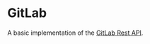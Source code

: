 # GitLab

A basic implementation of the [GitLab Rest API](https://docs.gitlab.com/ee/api/api_resources.html).
